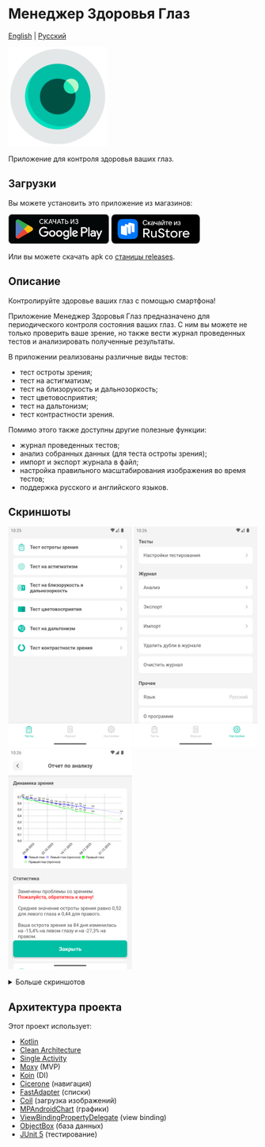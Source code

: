 # Менеджер Здоровья Глаз
[English](https://github.com/RznNike/EyeHealthManager#readme) | [Русский](/README.ru.md)

<img src="/readme_files/icon.png" alt="icon" width="200"/>

Приложение для контроля здоровья ваших глаз.
## Загрузки
Вы можете установить это приложение из магазинов:

[<img src="/readme_files/ru/badge_google_play.png" alt="Скачать из Google Play" height="60"/>](https://play.google.com/store/apps/details?id=ru.rznnike.eyehealthmanager) [<img src="/readme_files/badge_rustore.png" alt="Скачать из RuStore" height="60"/>](https://apps.rustore.ru/app/ru.rznnike.eyehealthmanager)

Или вы можете скачать apk со [станицы releases](https://github.com/RznNike/EyeHealthManager/releases).
## Описание
Контролируйте здоровье ваших глаз с помощью смартфона!

Приложение Менеджер Здоровья Глаз предназначено для периодического контроля состояния ваших глаз. С ним вы можете не только проверить ваше зрение, но также вести журнал проведенных тестов и анализировать полученные результаты.

В приложении реализованы различные виды тестов:
* тест остроты зрения;
* тест на астигматизм;
* тест на близорукость и дальнозоркость;
* тест цветовосприятия;
* тест на дальтонизм;
* тест контрастности зрения.

Помимо этого также доступны другие полезные функции:
* журнал проведенных тестов;
* анализ собранных данных (для теста остроты зрения);
* импорт и экспорт журнала в файл;
* настройка правильного масштабирования изображения во время тестов;
* поддержка русского и английского языков.
## Скриншоты
<img src="/readme_files/ru/screenshot_1.png" alt="icon" width="250"/> <img src="/readme_files/ru/screenshot_2.png" alt="icon" width="250"/> <img src="/readme_files/ru/screenshot_3.png" alt="icon" width="250"/>

<details>
    <summary>Больше скриншотов</summary>
    <img src="/readme_files/ru/screenshot_4.png" alt="icon" width="250"/>
    <img src="/readme_files/ru/screenshot_5.png" alt="icon" width="250"/>
    <img src="/readme_files/ru/screenshot_6.png" alt="icon" width="250"/>
    <img src="/readme_files/ru/screenshot_7.png" alt="icon" width="250"/>
    <img src="/readme_files/ru/screenshot_8.png" alt="icon" width="250"/>
</details>

## Архитектура проекта
Этот проект использует:
* [Kotlin](https://kotlinlang.org/)
* [Clean Architecture](https://blog.cleancoder.com/uncle-bob/2012/08/13/the-clean-architecture.html)
* [Single Activity](https://www.toolify.ai/ai-news/mastering-single-activity-in-android-development-176852)
* [Moxy](https://github.com/moxy-community/Moxy) (MVP)
* [Koin](https://github.com/InsertKoinIO/koin) (DI)
* [Cicerone](https://github.com/terrakok/Cicerone) (навигация)
* [FastAdapter](https://github.com/mikepenz/FastAdapter) (списки)
* [Coil](https://github.com/coil-kt/coil) (загрузка изображений)
* [MPAndroidChart](https://github.com/PhilJay/MPAndroidChart) (графики)
* [ViewBindingPropertyDelegate](https://github.com/kirich1409/ViewBindingPropertyDelegate) (view binding)
* [ObjectBox](https://github.com/objectbox/objectbox-java) (база данных)
* [JUnit 5](https://junit.org/junit5/) (тестирование)